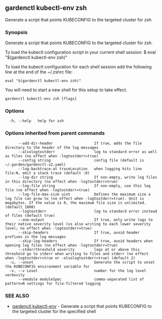 ## gardenctl kubectl-env zsh

Generate a script that points KUBECONFIG to the targeted cluster for zsh

### Synopsis

Generate a script that points KUBECONFIG to the targeted cluster for zsh.

To load the kubectl configuration script in your current shell session:
$ eval "$(gardenctl kubectl-env zsh)"

To load the kubectl configuration for each shell session add the following line at the end of the ~/.zshrc file:

    eval "$(gardenctl kubectl-env zsh)"

You will need to start a new shell for this setup to take effect.


```
gardenctl kubectl-env zsh [flags]
```

### Options

```
  -h, --help   help for zsh
```

### Options inherited from parent commands

```
      --add-dir-header                   If true, adds the file directory to the header of the log messages
      --alsologtostderr                  log to standard error as well as files (no effect when -logtostderr=true)
      --config string                    config file (default is ~/.garden/gardenctl-v2.yaml)
      --log-backtrace-at traceLocation   when logging hits line file:N, emit a stack trace (default :0)
      --log-dir string                   If non-empty, write log files in this directory (no effect when -logtostderr=true)
      --log-file string                  If non-empty, use this log file (no effect when -logtostderr=true)
      --log-file-max-size uint           Defines the maximum size a log file can grow to (no effect when -logtostderr=true). Unit is megabytes. If the value is 0, the maximum file size is unlimited. (default 1800)
      --logtostderr                      log to standard error instead of files (default true)
      --one-output                       If true, only write logs to their native severity level (vs also writing to each lower severity level; no effect when -logtostderr=true)
      --skip-headers                     If true, avoid header prefixes in the log messages
      --skip-log-headers                 If true, avoid headers when opening log files (no effect when -logtostderr=true)
      --stderrthreshold severity         logs at or above this threshold go to stderr when writing to files and stderr (no effect when -logtostderr=true or -alsologtostderr=true) (default 2)
  -u, --unset                            Generate the script to unset the KUBECONFIG environment variable for 
  -v, --v Level                          number for the log level verbosity
      --vmodule moduleSpec               comma-separated list of pattern=N settings for file-filtered logging
```

### SEE ALSO

* [gardenctl kubectl-env](gardenctl_kubectl-env.md)	 - Generate a script that points KUBECONFIG to the targeted cluster for the specified shell


